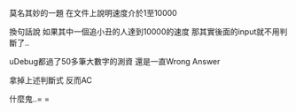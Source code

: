 莫名其妙的一題
在文件上說明速度介於1至10000

換句話說 如果其中一個追小丑的人達到10000的速度
那其實後面的input就不用判斷了..

uDebug都過了50多筆大數字的測資
還是一直Wrong Answer

拿掉上述判斷式 反而AC

什麼鬼..= =
